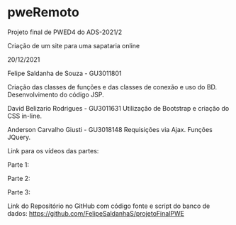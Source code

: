 # pweRemoto
 Projeto final de PWED4 do ADS-2021/2

Criação de um site para uma sapataria online

20/12/2021

Felipe Saldanha de Souza - GU3011801

Criação das classes de funções e das classes de conexão e uso do BD.
Desenvolvimento do código JSP.

David Belizario Rodrigues - GU3011631
Utilização de Bootstrap e criação do CSS in-line.

Anderson Carvalho Giusti - GU3018148
Requisições via Ajax.
Funções JQuery.

Link para os vídeos das partes:

Parte 1:

Parte 2:

Parte 3:


Link do Repositório no GitHub com código fonte e script do banco de dados:
https://github.com/FelipeSaldanhaS/projetoFinalPWE
